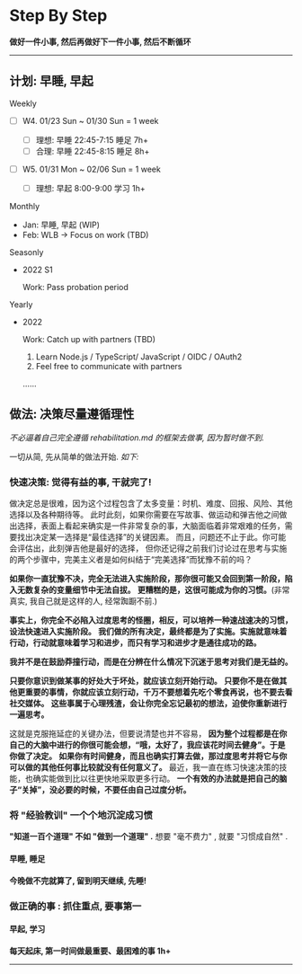 # Step By Step

**做好一件小事, 然后再做好下一件小事, 然后不断循环**

---

## 计划: 早睡, 早起

Weekly

-   [ ] W4. 01/23 Sun ~ 01/30 Sun = 1 week

    - [ ] 理想: 早睡 22:45-7:15 睡足 7h+
    - [ ] 合理: 早睡 22:45-8:15 睡足 8h+

-   [ ] W5. 01/31 Mon ~ 02/06 Sun = 1 week

    - [ ] 理想: 早起 8:00-9:00 学习 1h+

Monthly

-   Jan: 早睡, 早起 (WIP)
-   Feb: WLB → Focus on work (TBD)

Seasonly

-   2022 S1

    Work: Pass probation period

Yearly

-   2022

    Work: Catch up with partners (TBD)

    1. Learn Node.js / TypeScript/ JavaScript / OIDC / OAuth2
    2. Feel free to communicate with partners

    ……

## 做法: 决策尽量遵循理性

_不必逼着自己完全遵循 rehabilitation.md 的框架去做事, 因为暂时做不到._

一切从简, 先从简单的做法开始. _如下:_

### 快速决策: 觉得有益的事, 干就完了!

做决定总是很难，因为这个过程包含了太多变量：时机、难度、回报、风险、其他选择以及各种期待等。
此时此刻，如果你需要在写故事、做运动和弹吉他之间做出选择，表面上看起来确实是一件非常复杂的事，大脑面临着非常艰难的任务，需要找出决定某一选择是“最佳选择”的关键因素。
而且，问题还不止于此。你可能会评估出，此刻弹吉他是最好的选择，
但你还记得之前我们讨论过在思考与实施的两个步骤中，完美主义者是如何纠结于“完美选择”而犹豫不前的吗？

**如果你一直犹豫不决，完全无法进入实施阶段，那你很可能又会回到第一阶段，陷入无数复杂的变量细节中无法自拔。**
**更糟糕的是，这很可能成为你的习惯。**(非常真实, 我自己就是这样的人, 经常踟蹰不前.)

**事实上，你完全不必陷入过度思考的怪圈，相反，可以培养一种速战速决的习惯，设法快速进入实施阶段。**
**我们做的所有决定，最终都是为了实施。实施就意味着行动，行动就意味着学习和进步，而只有学习和进步才是通往成功的路。**

**我并不是在鼓励莽撞行动，而是在分辨在什么情况下沉迷于思考对我们是无益的。**

**只要你意识到做某事的好处大于坏处，就应该立刻开始行动。**
**只要你不是在做其他更重要的事情，你就应该立刻行动，千万不要想着先吃个零食再说，也不要去看社交媒体。**
**这些事属于心理残渣，会让你完全忘记最初的想法，迫使你重新进行一遍思考。**

这就是克服拖延症的关键办法，但要说清楚也并不容易，
**因为整个过程都是在你自己的大脑中进行的你很可能会想，“哦，太好了，我应该花时间去健身”。于是你做了决定。**
**如果你有时间健身，而且也确实打算去做，那过度思考并将它与你可以做的其他任何事比较就没有任何意义了。**
最近，我一直在练习快速决策的技能，也确实能做到比以往更快地采取更多行动。
**一个有效的办法就是把自己的脑子“关掉”，没必要的时候，不要任由自己过度分析。**

### 将 "经验教训" 一个个地沉淀成习惯

**"知道一百个道理" 不如 "做到一个道理" .**
想要 "毫不费力" , 就要 "习惯成自然" .

#### 早睡, 睡足

**今晚做不完就算了, 留到明天继续, 先睡!**

<!--

Next up:

- [ ] 每天运动 (30min+)
- [ ] 每天学习 (1-2h+)
- [ ] 不抓脸挤痘! 三十岁后要为自己的容貌负责.
- [ ] TBD

-->

### 做正确的事 : **抓住重点, 要事第一**

#### 早起, 学习

**每天起床, 第一时间做最重要、最困难的事 1h+**

---

<!--

- [ ] 每月 读完一本专业技术书
    - 粗读完 软件架构基础
    - 深入学习 深入理解 JVM
    - 深入复习 Redis、MySQL、MQ
    - 深入学习 算法 & 数据结构, 刷题
    - 深入学习 JZ Offer
    - 粗读完 网络分析就那么简单 (TBD)
    - TBD

-->
